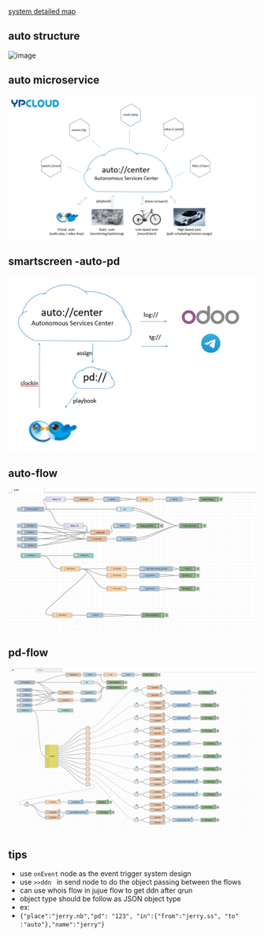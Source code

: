 [system detailed map](https://git.page/jj/board?qname=jerry)

## auto structure

![image]([https://github.com/chen88088/firstshot/blob/main/c21-jerry--/auto/picture/smart_auto_pd_structure.png](https://github.com/chen88088/firstshot/blob/main/c21-jerry--/auto/picture/auto_system_structure.png))


## auto microservice

![image](https://github.com/chen88088/firstshot/blob/main/c21-jerry--/auto/picture/auto_microservice.png)


## smartscreen -auto-pd


![image](https://github.com/chen88088/firstshot/blob/main/c21-jerry--/auto/picture/smart_auto_pd_structure.png)

## auto-flow
![image](https://github.com/chen88088/firstshot/blob/main/c21-jerry--/auto/picture/auto_flow.png)

## pd-flow
![image](https://github.com/chen88088/firstshot/blob/main/c21-jerry--/auto/picture/pd_flow.png)

## tips
* use ```onEvent``` node as the event trigger system design
* use ```>>ddn ```  in send node to do the object passing between the flows
* can use whois flow in jujue flow to get ddn after qrun
* object type should  be follow as  JSON object type
* ex:
* ```{"place":"jerry.nb","pd": "123", "in":{"from":"jerry.ss", "to" :"auto"},"name":"jerry"}```

